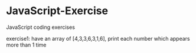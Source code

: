 # JavaScript-Exercise
JavaScript coding exercises

exercise1: 
have an array of [4,3,3,6,3,1,6], print each number which appears more than 1 time
